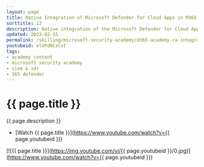 ```yaml
---
layout: page
title: Native Integration of Microsoft Defender for Cloud Apps in M365 Defender
sorttitle: 12
description: Native integration of the Microsoft Defender for Cloud Apps experience within Microsoft 365 Defender streamlines the process of investigating and mitigating threats to your users, apps, and data. Security admins will be enabled to complete suite and workload-specific tasks in a single portal.
updated: 2023-02-15
permalink: /skilling/microsoft-security-academy/d365-academy-ca-integration
youtubeid: elVPdNCsCvI
tags: 
- academy content
- microsoft security academy
- siem & xdr
- 365 defender
---
```


# {{ page.title }}

{{ page.description }}

* [Watch {{ page.title }}](https://www.youtube.com/watch?v={{ page.youtubeid }})

[![{{ page.title }}](https://img.youtube.com/vi/{{ page.youtubeid }}/0.jpg)](https://www.youtube.com/watch?v={{ page.youtubeid }})